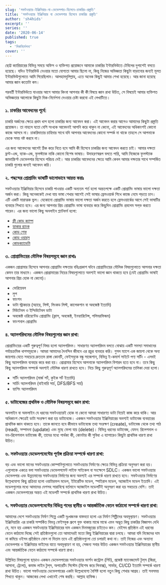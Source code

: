 ```yaml
---
slug: 'সফটওয়্যার-ইঞ্জিনিয়ার-বা-ডেভেলপার-হিসেবে-চাকরির-প্রস্তুতি'
title: 'সফটওয়্যার ইঞ্জিনিয়ার বা ডেভেলপার হিসেবে চাকরির প্রস্তুতি'
author: 'sh4hids'
excerpt: ''
series: ''
date: '2020-06-14'
published: true
tags:
  - 'দিকনির্দেশনা'
cover: ''
---
```


ছোট্ট ক্যারিয়ারের বিভিন্ন সময়ে অফিস ও ব্যক্তিগত প্রয়োজনে আমাকে চাকরির ইন্টারভিউতে টেবিলের দুপাশেই বসতে হয়েছে। যদিও ইন্টারভিউ নেওয়ার মতো যোগ্যতা আমার ছিলো না, কিন্তু নিজের অভিজ্ঞতা কিছুটা বাড়ানোর জন্যই মূলত ইন্টারভিউগুলোতে আমি গিয়েছিলাম। আলহামদুলিল্লাহ, এতে অনেক কিছুই আমার শেখা হয়েছে। আর জানা হয়েছে আমার জ্ঞান কতোটা কম।

পরবর্তী ইন্টারভিউতে যাওয়ার আগে আমার কিংবা আপনার কী কী বিষয়ে জ্ঞান রাখা উচিত, সে বিষয়েই আমার ব্যক্তিগত অভিজ্ঞতার আলোকে কিছুটা দিক-নির্দেশনা দেওয়ার চেষ্টা করবো এই লেখাটিতে।

### ১. চাকরির আবেদনের পূর্বে:

চাকরি অর্জনের ক্ষেত্রে প্রথম ধাপ হলো চাকরির জন্য আবেদন করা। এই আবেদন করার আগেও আমাদের কিছুটা প্রস্তুতি প্রয়োজন। তা নাহলে যতো বেশি সংখ্যক আবেদনই আপনি করে থাকুন না কেনো, এই আবেদনের অধিকাংশই কোনো কাজে আসবে না। চাকরিদাতার চাহিদার সাথে যদি আপনার আবেদনের কোনো সম্পর্ক না থাকে তাহলে সে আপনাকে ডেকে সময় নষ্ট করবে না।

এর জন্য আবেদনের আগেই ঠিক করে নিতে হবে আমি কী হিসেবে চাকরির জন্য আবেদন করতে চাই। আমার দক্ষতা ফ্রন্ট-এন্ড, ব্যাক-এন্ড, ফুলস্ট্যাক নাকি কোনো বিশেষ ভাষায়। উদাহরণস্বরূপ বলতে পারি, আমি নিজেকে ফুলস্ট্যাক জাভাস্ক্রিপ্ট ডেভেলপার হিসেবে পরিচয় দেই। আর চাকরির আবেদনের ক্ষেত্রে আমি কেবল আমার দক্ষতার সাথে সম্পর্কিত চাকরি গুলোর জন্যই আবেদন করি।

### ২. পছন্দের প্রোগ্রামিং ভাষাটি ভালোভাবে আয়ত্ত করাঃ

সফটওয়্যার ইঞ্জিনিয়ার হিসেবে চাকরি পাওয়ার একটি অন্যতম শর্ত হলো অন্ততপক্ষে একটি প্রোগ্রামিং ভাষায় ভালো দক্ষতা অর্জন করা। কিন্তু অনেককেই দেখা যায় ভাষা শেখার আগেই সেই ভাষার ফ্রেমওয়ার্ক শিখে কাজে নেমে পড়তে চান। এটি একটি মারাত্মক ভুল। যেকোনো প্রোগ্রামিং ভাষায় ভালো দক্ষতা অর্জন করতে হলে ফ্রেমওয়ার্কের আগে সেই ভাষাটির ব্যবহার শিখতে হবে। এর জন্য আপনার প্রিয় প্রোগ্রামিং ভাষা ব্যবহার করে কিছুদিন প্রোগ্রামিং প্রবলেম সল্‌ভ করতে পারেন। এর জন্য ভালো কিছু অনলাইন প্ল্যাটফর্ম হলো:

- [ফ্রী কোড ক্যাম্প](https://www.freecodecamp.org/)
- [হ্যাকার র‍্যাংক](http://hackerrank.com/)
- [কোড শেফ](https://www.codechef.com/)
- [কোড ওয়ার্‌স](https://www.codewars.com/)
- [কোডক্যাডেমি](https://www.codecademy.com/)

### ৩. প্রোগ্রামিংয়ের মৌলিক বিষয়সমূহে জ্ঞান রাখাঃ

একজন প্রোগ্রামার হিসেবে আপনার প্রোগ্রামিং দক্ষতার বহিঃপ্রকাশ ঘটবে প্রোগ্রামিংয়ের মৌলিক বিষয়গুলোতে আপনার দক্ষতা কেমন তার মাধ্যমে। একজন প্রোগ্রামারের নিচের বিষয়গুলোতে অবশ্যই ভালো জ্ঞান থাকতে হবে (যেই প্রোগ্রামিং ভাষাই আপনার প্রিয় হোক না কেনো)।

- ভেরিয়েবল
- লুপ
- ফাংশন
- ডাটা স্ট্রাকচার (অ্যারে, লিস্ট, লিংকড লিস্ট, কালেকশান বা অবজেক্ট ইত্যাদি)
- মিউটেবল ও ইম্মিউটেবল ডাটা
- অবজেক্ট ওরিয়েন্টেড প্রোগ্রামিং (ক্লাস, অবজেক্ট, ইনহ্যারিটেন্স, পলিমরফিজম)
- ফাংশনাল প্রোগ্রামিং

### ৪. অ্যালগরিদমের মৌলিক বিষয়গুলোর জ্ঞান রাখা:

প্রোগ্রামিংয়ের একটি গুরুত্বপূর্ণ বিষয় হলো অ্যালগরিদম। সাধারণত অ্যালগরিদম বলতে বোঝায় একটি সমস্যা সমাধানের পর্যায়ক্রমিক ধাপসমূহকে। আমরা আমাদের দৈনন্দিন জীবনে এর প্রচুর ব্যবহার করি। গুগল ম্যাপে এক জায়গা থেকে অন্য জায়গায় যেতে সবচেয়ে দ্রুততম রাস্তা কোনটি, ফেইসবুকে বন্ধু সাজেশান, বিভিন্ন ই-কমার্স সাইটে পণ্য সর্টিং - এসবই কিছু অ্যালগরিদম ব্যবহার করে করা হয়। প্রোগ্রামার হিসেবে আপনাকে অ্যালগরিদম বিশারদ হতে হবে না। তবে কিছু কিছু অ্যালগরিদম সম্পর্কে অবশ্যই মৌলিক ধারণা রাখতে হবে। নিচে কিছু গুরুত্বপূর্ণ অ্যালগরিদমের তালিকা দেয়া হলো।

- সর্টিং অ্যালগরিদম (মার্জ সর্ট, কুইক সর্ট ইত্যাদি)
- সার্চিং অ্যালগরিদম (বাইনারি সার্চ, DFS/BFS সার্চ)
- হ্যাশিং অ্যালগরিদম

### ৫. ডাটাবেজের প্রথমিক ও মৌলিক বিষয়সমূহে জ্ঞান রাখা:

অনলাইন বা অফলাইন যে ধরনের সফটওয়্যারই হোক না কেনো আমরা সাধারণত ডাটা নিয়েই কাজ করে থাকি। আর অধিকাংশ ক্ষেত্রেই ডাটা সংরক্ষণ করা হয় ডাটাবেজে। একজন সফটওয়্যার ইঞ্জিনিয়ারের অবশ্যই ডাটাবেজ ব্যবহারের প্রাথমিক জ্ঞান থাকতে হবে। তাকে জানতে হবে কীভাবে ডাটাবেজে তথ্য সংরক্ষণ (create), ডাটাবেজ থেকে তথ্য পাঠ (read), সম্পাদনা (update) এবং মুছে ফেলা যায় (delete)। বিভিন্ন ধরনের ডাটাবেজ, যেমন: রিলেশনাল ও নন-রিলেশনাল ডাটাবেজ কী, তাদের মধ্যে পার্থক্য কী, কোনটার কী সুবিধা এ ব্যাপারেও কিছুটা প্রাথমিক ধারণা রাখা উচিত।

### ৬. সফটওয়্যার ডেভেলপমেন্টের পূর্ণাঙ্গ প্রক্রিয়া সম্পর্কে ধারণা রাখা:

বড় এবং ভালো মানের সফটওয়্যার কোম্পানিগুলোতে সফটওয়্যার নির্মাণের ক্ষেত্রে বিভিন্ন প্রক্রিয়া অনুসরণ করা হয়। এগুলোকে একত্রে বলা সফটওয়্যার ডেভেলপমেন্ট লাইফ সাইকেল বা সংক্ষেপে SDLC। একজন ভালো সফটওয়্যার ডেভেলপার এবং উন্নতমানের সফটওয়্যার নির্মাণের জন্য অবশ্যই এর সম্পর্কে ধারণা রাখতে হবে। সফটওয়্যার নির্মাণের উল্লেখযোগ্য কিছু প্রক্রিয়া হলো ওয়াটারফল মডেল, ইটারেটিভ মডেল, স্পাইরাল মডেল, অ্যাজাইল মডেল ইত্যাদি। এই মডেলগুলোর মধ্যে আমাদের দেশসহ সারাবিশ্বে বর্তমানে অ্যাজাইল মডেলটিই অনুসরণ করা হয় সবচেয়ে বেশি। তাই একজন ডেভেলপারের অন্তত এই মডেলটি সম্পর্কে প্রাথমিক ধারণা রাখা উচিত।

### ৭. সফটওয়্যার ডেভেলপমেন্টের বিভিন্ন পদের স্থানীয় ও আন্তর্জাতিক বেতন কাঠামো সম্পর্কে ধারণা রাখা:

আমাদের দেশে সফটওয়্যার নির্মাণ শিল্পে একটি দুঃখজনক বাস্তবতা হলো এর নির্মাণ শিল্পীদের অবমূল্যায়ণ। সফটওয়্যার ইঞ্জিনিয়ারিং এর চাকরি সম্পর্কিত বিভন্ন ফেইসবুক গ্রুপে যুক্ত থাকায় মাঝে মাঝে এমন অদ্ভূত কিছু চাকরির বিজ্ঞাপন দেখি যে, মনে হয় একজন সফটওয়্যার ইঞ্জিনিয়ারের দাম একজন দিনমজুরের চাইতেও কম। যেইসব প্রতিষ্ঠান এই ধরনের বেতন কাঠামো দিচ্ছে সেই প্রতিষ্ঠানগুলো তো আমাদেরই মতো কিছু ইঞ্জিনিয়ারের দ্বারা চলছে। আমরা যদি নিজেদের দাম না কমিয়ে ওইসব প্রতিষ্ঠানে যোগ না দিতাম তবে এই প্রতিষ্ঠানগুলো তো চলারই কথা না। তাই নিজের এবং অন্যান্য ডেভেলপার ও ইঞ্জিনিয়ার ভাইদের যাতে অবমূল্যায়ণ না হয়, সেজন্য সবার উচিত একজন সফটওয়্যার ইঞ্জিনিয়ারের স্থানীয় এবং আন্তর্জাতিক বেতন কাঠামো সম্পর্কে ধারণা রাখা।

উল্লিখিত বিষয়গুলো ছাড়াও একজন ডেভেলপারের সফটওয়্যার ভার্শন কন্ট্রোল (গিট), প্রজেক্ট ম্যানেজমেন্ট টুল্‌স (জিরা, আসানা, ট্রেলো), কমান্ড লাইন টুল্‌স, অপারেটিং সিস্টেম (বিশেষ করে লিনাক্স), সার্ভার, CI/CD ইত্যাদি সম্পর্কে ধারণা রাখা উচিত। ভালো সফটওয়্যার ডেভেলপারের একটা উল্লেখযোগ্য বৈশিষ্ট হলো নতুন কিছু শেখার আগ্রহ। তাই সবসময় শিখতে থাকুন। আজকের লেখা এখানেই শেষ করছি। আল্লাহ হাফিজ।
